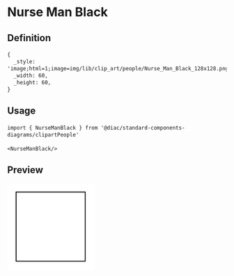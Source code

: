 # Nurse Man Black

## Definition

```
{
  _style: 'image;html=1;image=img/lib/clip_art/people/Nurse_Man_Black_128x128.pngstrokeColor=none;',
  _width: 60,
  _height: 60,
}
```

## Usage

```
import { NurseManBlack } from '@diac/standard-components-diagrams/clipartPeople'

<NurseManBlack/>
```

## Preview

<img src="./nurse-man-black.png" width="200"/>
